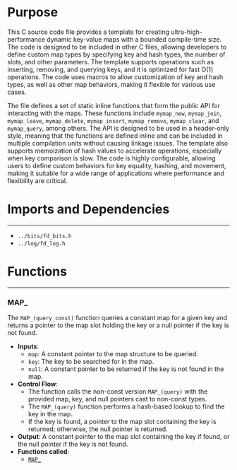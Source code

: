 # Purpose
This C source code file provides a template for creating ultra-high-performance dynamic key-value maps with a bounded compile-time size. The code is designed to be included in other C files, allowing developers to define custom map types by specifying key and hash types, the number of slots, and other parameters. The template supports operations such as inserting, removing, and querying keys, and it is optimized for fast O(1) operations. The code uses macros to allow customization of key and hash types, as well as other map behaviors, making it flexible for various use cases.

The file defines a set of static inline functions that form the public API for interacting with the maps. These functions include `mymap_new`, `mymap_join`, `mymap_leave`, `mymap_delete`, `mymap_insert`, `mymap_remove`, `mymap_clear`, and `mymap_query`, among others. The API is designed to be used in a header-only style, meaning that the functions are defined inline and can be included in multiple compilation units without causing linkage issues. The template also supports memoization of hash values to accelerate operations, especially when key comparison is slow. The code is highly configurable, allowing users to define custom behaviors for key equality, hashing, and movement, making it suitable for a wide range of applications where performance and flexibility are critical.
# Imports and Dependencies

---
- `../bits/fd_bits.h`
- `../log/fd_log.h`


# Functions

---
### MAP\_<!-- {{#callable:MAP_}} -->
The `MAP_(query_const)` function queries a constant map for a given key and returns a pointer to the map slot holding the key or a null pointer if the key is not found.
- **Inputs**:
    - `map`: A constant pointer to the map structure to be queried.
    - `key`: The key to be searched for in the map.
    - `null`: A constant pointer to be returned if the key is not found in the map.
- **Control Flow**:
    - The function calls the non-const version `MAP_(query)` with the provided map, key, and null pointers cast to non-const types.
    - The `MAP_(query)` function performs a hash-based lookup to find the key in the map.
    - If the key is found, a pointer to the map slot containing the key is returned; otherwise, the null pointer is returned.
- **Output**: A constant pointer to the map slot containing the key if found, or the null pointer if the key is not found.
- **Functions called**:
    - [`MAP_`](#MAP_)


